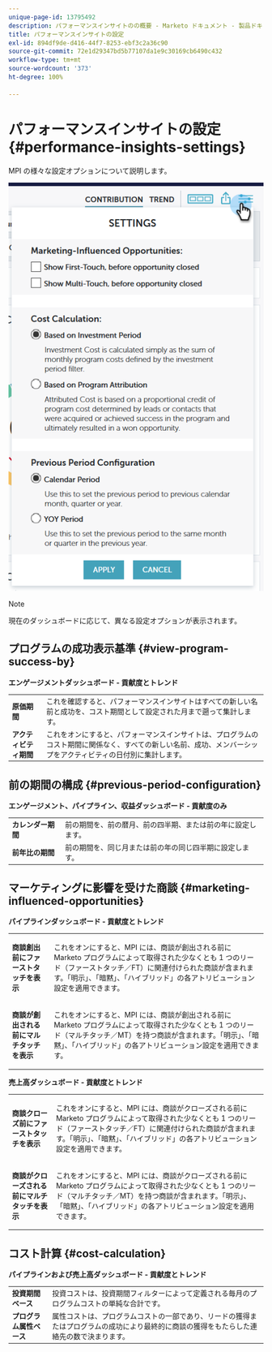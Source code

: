 ```yaml
---
unique-page-id: 13795492
description: パフォーマンスインサイトのの概要 - Marketo ドキュメント - 製品ドキュメント
title: パフォーマンスインサイトの設定
exl-id: 894df9de-d416-44f7-8253-ebf3c2a36c90
source-git-commit: 72e1d29347bd5b77107da1e9c30169cb6490c432
workflow-type: tm+mt
source-wordcount: '373'
ht-degree: 100%

---
```


# パフォーマンスインサイトの設定 {#performance-insights-settings}

MPI の様々な設定オプションについて説明します。

![](assets/1-3.png)

>[!NOTE]
>
>現在のダッシュボードに応じて、異なる設定オプションが表示されます。

## プログラムの成功表示基準 {#view-program-success-by}

**エンゲージメントダッシュボード - 貢献度とトレンド**

<table> 
 <tbody> 
  <tr> 
   <td><strong>原価期間</strong></td> 
   <td>これを確認すると、パフォーマンスインサイトはすべての新しい名前と成功を、コスト期間として設定された月まで遡って集計します。</td> 
  </tr> 
  <tr> 
   <td><strong>アクティビティ期間</strong></td> 
   <td>これをオンにすると、パフォーマンスインサイトは、プログラムのコスト期間に関係なく、すべての新しい名前、成功、メンバーシップをアクティビティの日付別に集計します。</td> 
  </tr> 
 </tbody> 
</table>

## 前の期間の構成 {#previous-period-configuration}

**エンゲージメント、パイプライン、収益ダッシュボード - 貢献度のみ**

<table> 
 <tbody> 
  <tr> 
   <td><strong>カレンダー期間</strong></td> 
   <td>前の期間を、前の暦月、前の四半期、または前の年に設定します。</td> 
  </tr> 
  <tr> 
   <td><strong>前年比の期間</strong></td> 
   <td>前の期間を、同じ月または前の年の同じ四半期に設定します。</td> 
  </tr> 
 </tbody> 
</table>

## マーケティングに影響を受けた商談 {#marketing-influenced-opportunities}

**パイプラインダッシュボード - 貢献度とトレンド**

<table> 
 <tbody> 
  <tr> 
   <td><strong>商談創出前にファーストタッチを表示</strong></td> 
   <td><p>これをオンにすると、MPI には、商談が創出される前に Marketo プログラムによって取得された少なくとも 1 つのリード（ファーストタッチ／FT）に関連付けられた商談が含まれます。「明示」、「暗黙」、「ハイブリッド」の各アトリビューション設定を適用できます。</p></td> 
  </tr> 
  <tr> 
   <td><strong>商談が創出される前にマルチタッチを表示</strong></td> 
   <td><p>これをオンにすると、MPI には、商談が創出される前に Marketo プログラムによって取得された少なくとも 1 つのリード（マルチタッチ／MT）を持つ商談が含まれます。「明示」、「暗黙」、「ハイブリッド」の各アトリビューション設定を適用できます。</p></td> 
  </tr> 
 </tbody> 
</table>

**売上高ダッシュボード - 貢献度とトレンド**

<table> 
 <tbody> 
  <tr> 
   <td><strong>商談クローズ前にファーストタッチを表示</strong></td> 
   <td><p>これをオンにすると、MPI には、商談がクローズされる前に Marketo プログラムによって取得された少なくとも 1 つのリード（ファーストタッチ／FT）に関連付けられた商談が含まれます。「明示」、「暗黙」、「ハイブリッド」の各アトリビューション設定を適用できます。</p></td> 
  </tr> 
  <tr> 
   <td><strong>商談がクローズされる前にマルチタッチを表示</strong></td> 
   <td><p>これをオンにすると、MPI には、商談がクローズされる前に Marketo プログラムによって取得された少なくとも 1 つのリード（マルチタッチ／MT）を持つ商談が含まれます。「明示」、「暗黙」、「ハイブリッド」の各アトリビューション設定を適用できます。</p></td> 
  </tr> 
 </tbody> 
</table>

## コスト計算 {#cost-calculation}

**パイプラインおよび売上高ダッシュボード - 貢献度とトレンド**

<table> 
 <tbody> 
  <tr> 
   <td><strong>投資期間ベース</strong></td> 
   <td>投資コストは、投資期間フィルターによって定義される毎月のプログラムコストの単純な合計です。</td> 
  </tr> 
  <tr> 
   <td><strong>プログラム属性ベース</strong></td> 
   <td>属性コストは、プログラムコストの一部であり、リードの獲得またはプログラムの成功により最終的に商談の獲得をもたらした連絡先の数で決まります。</td> 
  </tr> 
 </tbody> 
</table>
